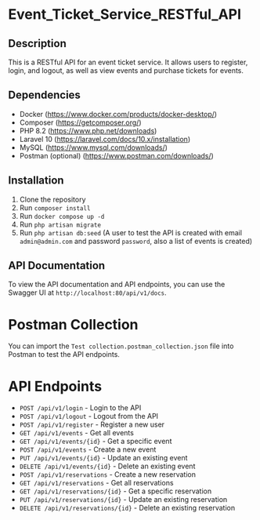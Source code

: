 # Event_Ticket_Service_RESTful_API

## Description

This is a RESTful API for an event ticket service. It allows users to register, login, and logout, as well as view events and purchase tickets for events.

## Dependencies

- Docker (https://www.docker.com/products/docker-desktop/)
- Composer (https://getcomposer.org/)
- PHP 8.2 (https://www.php.net/downloads)
- Laravel 10 (https://laravel.com/docs/10.x/installation)
- MySQL (https://www.mysql.com/downloads/)
- Postman (optional) (https://www.postman.com/downloads/)

## Installation

1. Clone the repository
2. Run `composer install`
3. Run `docker compose up -d`
4. Run `php artisan migrate`
5. Run `php artisan db:seed` (A user to test the API is created with email `admin@admin.com` and password `password`, also a list of events is created)

## API Documentation

To view the API documentation and API endpoints, you can use the Swagger UI at `http://localhost:80/api/v1/docs`.

# Postman Collection

You can import the `Test collection.postman_collection.json` file into Postman to test the API endpoints.

# API Endpoints

- `POST /api/v1/login` - Login to the API
- `POST /api/v1/logout` - Logout from the API
- `POST /api/v1/register` - Register a new user
- `GET /api/v1/events` - Get all events
- `GET /api/v1/events/{id}` - Get a specific event
- `POST /api/v1/events` - Create a new event
- `PUT /api/v1/events/{id}` - Update an existing event
- `DELETE /api/v1/events/{id}` - Delete an existing event
- `POST /api/v1/reservations` - Create a new reservation
- `GET /api/v1/reservations` - Get all reservations
- `GET /api/v1/reservations/{id}` - Get a specific reservation
- `PUT /api/v1/reservations/{id}` - Update an existing reservation
- `DELETE /api/v1/reservations/{id}` - Delete an existing reservation

